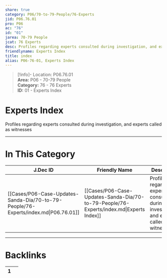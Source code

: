 ```yaml
---  
share: true  
category: P06/70-to-79-People/76-Experts  
jid: P06.76.01  
pro: P06  
ac: "76"  
id: "01"  
jarea: 70-79 People  
jcat: 76 Experts  
desc: Profiles regarding experts consulted during investigation, and experts called as witnesses.  
friendlyname: Experts Index  
title: index  
alias: P06-76-01, Experts Index  
---  
```

  
>[!info]- Location: P06.76.01  
>**Area:** P06 - 70-79 People  
>**Category:** 76 - 76 Experts  
>**ID:** 01 - Experts Index  
  
# Experts Index  
  
Profiles regarding experts consulted during investigation, and experts called as witnesses  
   
  
  
---  
# In This Category  
  
| J.Dec ID                                                                            | Friendly Name                                                                           | Description                                                                                 |  
| ----------------------------------------------------------------------------------- | --------------------------------------------------------------------------------------- | ------------------------------------------------------------------------------------------- |  
| [[Cases/P06-Case-Updates-Sanda-Dia/70-to-79-People/76-Experts/index.md\|P06.76.01]] | [[Cases/P06-Case-Updates-Sanda-Dia/70-to-79-People/76-Experts/index.md\|Experts Index]] | Profiles regarding experts consulted during investigation, and experts called as witnesses. |  
  
  
---  
# Backlinks  
<div><table class="dataview table-view-table"><thead class="table-view-thead"><tr class="table-view-tr-header"><th class="table-view-th"><span></span><span class="dataview small-text">1</span></th><th class="table-view-th"><span></span></th></tr></thead><tbody class="table-view-tbody"></tbody></table></div>